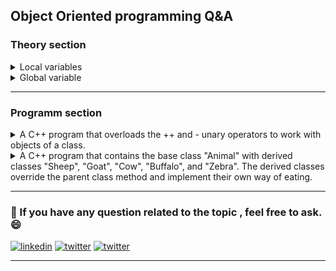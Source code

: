 ## Object Oriented programming Q&A

### Theory section

<details>
<summary>Local variables</summary>
  
A local variable is a variable that is declared within a block of code, such as within a function. Local variables are only accessible within the block of code in which they are declared. They are created when the block of code is entered and destroyed when the block of code is exited. Local variables are typically used to store temporary data or intermediate results within a function.

Here is an example of a local variable in C++:

```
void myFunction() {
    int x = 5; // x is a local variable
    // do something with x
}

```

In this example, the variable x is declared within the function myFunction and is only accessible within that function. Once the function is exited, the variable x is destroyed.

</details>
<details>
<summary>Global variable</summary>
  
A global variable, on the other hand, is a variable that is declared outside of any block of code, typically at the top of a program. Global variables are accessible from anywhere in the program, including within functions. Global variables are typically used to store data that needs to be accessed by multiple functions.

Here is an example of a global variable in C++:

```
int x = 5; // x is a global variable

void myFunction() {
    // do something with x
}

int main() {
    // do something with x
    myFunction();
    // do something with x
    return 0;
}


```

In this example, the variable x is declared at the top of the program and is accessible from both the main function and the myFunction function.

It's worth noting that the use of global variables can make it more difficult to track the flow of data within a program, as any function can modify the value of a global variable. It's generally considered best practice to use local variables whenever possible and to limit the use of global variables to cases where they are absolutely necessary.

</details>

---

### Programm section

<details>
<summary>A C++ program that overloads the ++ and - unary operators to work with objects of a class.</summary>

```
#include <iostream>
using namespace std;

class Number {
private:
    int num;
public:
    Number(int n) {
        num = n;
    }
    // Overload pre-increment operator
    Number operator++() {
        ++num;
        return *this;
    }
    // Overload unary minus operator
    Number operator-() {
        num = -num;
        return *this;
    }
    void display() {
        cout << "Number = " << num << endl;
    }
};

int main() {
    Number n1(5);
    n1.display();

    // Testing pre-increment operator overloading
    ++n1;
    n1.display();

    // Testing unary minus operator overloading
    -n1;
    n1.display();

    return 0;
}

```

## </details>

<details>
<summary>A C++ program that contains the base class "Animal" with derived classes "Sheep", "Goat", "Cow", "Buffalo", and "Zebra". The derived classes override the parent class method and implement their own way of eating.</summary>

```
#include <iostream>
#include <string>
using namespace std;

class Animal {
protected:
    string name;
    char gender;
public:
    Animal(string n, char g) {
        name = n;
        gender = g;
    }
    virtual void eat() {
        cout << "The animal is eating." << endl;
    }
};

class Sheep : public Animal {
public:
    Sheep(string n, char g) : Animal(n, g) {}
    void eat() {
        cout << name << " the sheep is eating grass." << endl;
    }
};

class Goat : public Animal {
public:
    Goat(string n, char g) : Animal(n, g) {}
    void eat() {
        cout << name << " the goat is eating leaves." << endl;
    }
};

class Cow : public Animal {
public:
    Cow(string n, char g) : Animal(n, g) {}
    void eat() {
        cout << name << " the cow is eating hay." << endl;
    }
};

class Buffalo : public Animal {
public:
    Buffalo(string n, char g) : Animal(n, g) {}
    void eat() {
        cout << name << " the buffalo is eating grass." << endl;
    }
};

class Zebra : public Animal {
public:
    Zebra(string n, char g) : Animal(n, g) {}
    void eat() {
        cout << name << " the zebra is eating grass." << endl;
    }
};

int main() {
    Sheep sheep("Dolly", 'F');
    Goat goat("Billy", 'M');
    Cow cow("Bessie", 'F');
    Buffalo buffalo("Bubba", 'M');
    Zebra zebra("Ziggy", 'M');

    sheep.eat();
    goat.eat();
    cow.eat();
    buffalo.eat();
    zebra.eat();

    return 0;
}

```

#### Explanation

<small>In this program, we have defined a base class called "Animal" with data members "name" and "gender" and a member function "eat". We have then derived five classes - "Sheep", "Goat", "Cow", "Buffalo", and "Zebra" - from the "Animal" class. Each of these classes overrides the "eat" method to implement its own way of eating.

In the main function, we have created an object of each derived class and called its "eat" method to see how each animal eats. The output will show the name of the animal and what it is eating</small>

 </details>

---

### 🔗 If you have any question related to the topic , feel free to ask. :smile:

[![linkedin](https://img.shields.io/badge/linkedin-0A66C2?style=for-the-badge&logo=linkedin&logoColor=white)](https://twitter.com/ZeshanMukhtar01)
[![twitter](https://img.shields.io/badge/twitter-1DA1F2?style=for-the-badge&logo=twitter&logoColor=white)](https://twitter.com/ZeshanMukhtar01)
[![twitter](https://img.shields.io/badge/Instagram-E4405F?style=for-the-badge&logo=instagram&logoColor=white)](https://www.instagram.com/zeshanmukhtar01/)

---
